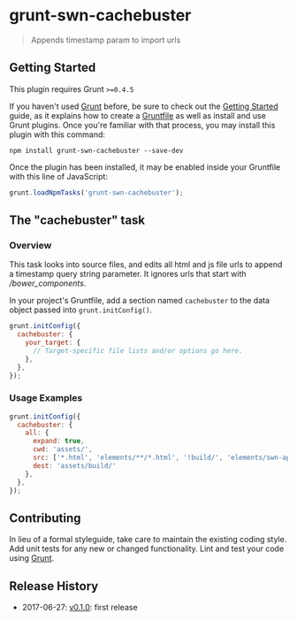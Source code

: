 # grunt-swn-cachebuster

> Appends timestamp param to import urls

## Getting Started
This plugin requires Grunt `>=0.4.5`

If you haven't used [Grunt](http://gruntjs.com/) before, be sure to check out the [Getting Started](http://gruntjs.com/getting-started) guide, as it explains how to create a [Gruntfile](http://gruntjs.com/sample-gruntfile) as well as install and use Grunt plugins. Once you're familiar with that process, you may install this plugin with this command:

```shell
npm install grunt-swn-cachebuster --save-dev
```

Once the plugin has been installed, it may be enabled inside your Gruntfile with this line of JavaScript:

```js
grunt.loadNpmTasks('grunt-swn-cachebuster');
```

## The "cachebuster" task

### Overview

This task looks into source files, and edits all html and js file urls to append a timestamp query string parameter. It ignores urls that start with  */bower_components*.

In your project's Gruntfile, add a section named `cachebuster` to the data object passed into `grunt.initConfig()`.

```js
grunt.initConfig({
  cachebuster: {
    your_target: {
      // Target-specific file lists and/or options go here.
    },
  },
});
```

### Usage Examples

```js
grunt.initConfig({
  cachebuster: {
    all: {
      expand: true,
      cwd: 'assets/',
      src: ['*.html', 'elements/**/*.html', '!build/', 'elements/swn-app/swn-app.js'],
      dest: 'assets/build/'
    },
  },
});
```

## Contributing
In lieu of a formal styleguide, take care to maintain the existing coding style. Add unit tests for any new or changed functionality. Lint and test your code using [Grunt](http://gruntjs.com/).

## Release History

* 2017-06-27: [v0.1.0](https://github.com/Swaven/grunt-swn-cachebuster/releases/tag/v0.0.0): first release
